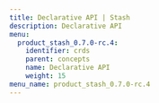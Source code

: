 ```yaml
---
title: Declarative API | Stash
description: Declarative API
menu:
  product_stash_0.7.0-rc.4:
    identifier: crds
    parent: concepts
    name: Declarative API
    weight: 15
menu_name: product_stash_0.7.0-rc.4
---
```


